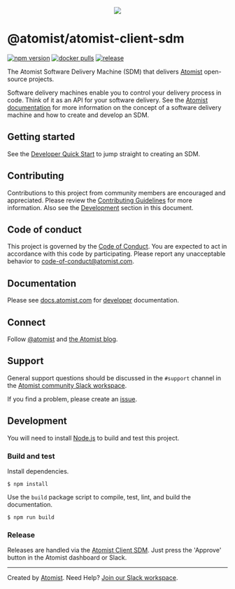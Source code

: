 <p align="center">
  <img src="https://images.atomist.com/sdm/SDM-Logo-Dark.png">
</p>

# @atomist/atomist-client-sdm

[![npm version](https://img.shields.io/npm/v/@atomist/atomist-client-sdm.svg)](https://www.npmjs.com/package/@atomist/atomist-client-sdm)
[![docker pulls](https://img.shields.io/docker/pulls/atomist/atomist-client-sdm.svg)](https://hub.docker.com/r/atomist/atomist-client-sdm)
[![release](https://img.shields.io/github/release/atomist/atomist-client-sdm.svg)](https://github.com/atomist/atomist-client-sdm/releases/latest)

The Atomist Software Delivery Machine (SDM) that delivers
[Atomist][atomist] open-source projects.

Software delivery machines enable you to control your delivery process
in code.  Think of it as an API for your software delivery.  See the
[Atomist documentation][atomist-doc] for more information on the
concept of a software delivery machine and how to create and develop
an SDM.

[atomist-doc]: https://docs.atomist.com/ (Atomist Documentation)

## Getting started

See the [Developer Quick Start][atomist-quick] to jump straight to
creating an SDM.

[atomist-quick]: https://docs.atomist.com/quick-start/ (Atomist - Developer Quick Start)

## Contributing

Contributions to this project from community members are encouraged
and appreciated. Please review the [Contributing
Guidelines](CONTRIBUTING.md) for more information. Also see the
[Development](#development) section in this document.

## Code of conduct

This project is governed by the [Code of
Conduct](CODE_OF_CONDUCT.md). You are expected to act in accordance
with this code by participating. Please report any unacceptable
behavior to code-of-conduct@atomist.com.

## Documentation

Please see [docs.atomist.com][atomist-doc] for
[developer][atomist-doc-sdm] documentation.

[atomist-doc-sdm]: https://docs.atomist.com/developer/sdm/ (Atomist Documentation - SDM Developer)

## Connect

Follow [@atomist][atomist-twitter] and [the Atomist blog][atomist-blog].

[atomist-twitter]: https://twitter.com/atomist (Atomist on Twitter)
[atomist-blog]: https://blog.atomist.com/ (The Official Atomist Blog)

## Support

General support questions should be discussed in the `#support`
channel in the [Atomist community Slack workspace][slack].

If you find a problem, please create an [issue][].

[issue]: https://github.com/atomist/atomist-client-sdm/issues

## Development

You will need to install [Node.js][node] to build and test this
project.

[node]: https://nodejs.org/ (Node.js)

### Build and test

Install dependencies.

```
$ npm install
```

Use the `build` package script to compile, test, lint, and build the
documentation.

```
$ npm run build
```

### Release

Releases are handled via the [Atomist Client SDM][atomist-client-sdm].  Just press
the 'Approve' button in the Atomist dashboard or Slack.

[atomist-client-sdm]: https://github.com/atomist/atomist-client-sdm (Atomist Client Software Delivery Machine)

---

Created by [Atomist][atomist].
Need Help?  [Join our Slack workspace][slack].

[atomist]: https://atomist.com/ (Atomist - How Teams Deliver Software)
[slack]: https://join.atomist.com/ (Atomist Community Slack)
